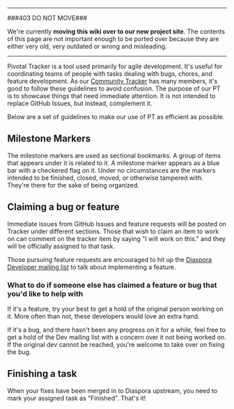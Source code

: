 ----

###403 DO NOT MOVE###

We're currently **moving this wiki over to our new project site**. The contents of this page are not important enough to be ported over because they are either very old, very outdated or wrong and misleading. 

----

Pivotal Tracker is a tool used primarily for agile development. It's useful for coordinating teams of people with tasks dealing with bugs, chores, and feature development. As our [Community Tracker](https://www.pivotaltracker.com/projects/61641) has many members, it's good to follow these guidelines to avoid confusion. The purpose of our PT is to showcase things that need immediate attention. It is not intended to replace GitHub Issues, but instead, complement it.

Below are a set of guidelines to make our use of PT as efficient as possible.

## Milestone Markers

The milestone markers are used as sectional bookmarks. A group of items that appears under it is related to it. A milestone marker appears as a blue bar with a checkered flag on it. Under no circumstances are the markers intended to be finished, closed, moved, or otherwise tampered with. They're there for the sake of being organized.

## Claiming a bug or feature

Immediate issues from GitHub Issues and feature requests will be posted on Tracker under different sections. Those that wish to claim an item to work on can comment on the tracker item by saying "I will work on this." and they will be officially assigned to that task.

Those pursuing feature requests are encouraged to hit up the [Diaspora Developer mailing list](https://groups.google.com/forum/?fromgroups#!forum/diaspora-dev) to talk about implementing a feature. 

### What to do if someone else has claimed a feature or bug that you'd like to help with

If it's a feature, try your best to get a hold of the original person working on it. More often than not, these developers would love an extra hand. 

If it's a bug, and there hasn't been any progress on it for a while, feel free to get a hold of the Dev mailing list with a concern over it not being worked on. If the original dev cannot be reached, you're welcome to take over on fixing the bug.

## Finishing a task

When your fixes have been merged in to Diaspora upstream, you need to mark your assigned task as "Finished". That's it!